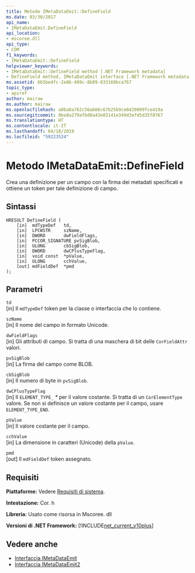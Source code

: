 ```yaml
---
title: Metodo IMetaDataEmit::DefineField
ms.date: 03/30/2017
api_name:
- IMetaDataEmit.DefineField
api_location:
- mscoree.dll
api_type:
- COM
f1_keywords:
- IMetaDataEmit::DefineField
helpviewer_keywords:
- IMetaDataEmit::DefineField method [.NET Framework metadata]
- DefineField method, IMetaDataEmit interface [.NET Framework metadata
ms.assetid: 6b5be4fc-2e86-499c-8b09-833160bca767
topic_type:
- apiref
author: mairaw
ms.author: mairaw
ms.openlocfilehash: a8ba8a762c56a666c67b25b9ce0420099fce419a
ms.sourcegitcommit: 0be8a279af6d8a43e03141e349d3efd5d35f8767
ms.translationtype: HT
ms.contentlocale: it-IT
ms.lasthandoff: 04/18/2019
ms.locfileid: "59223524"
---
```

# <a name="imetadataemitdefinefield-method"></a>Metodo IMetaDataEmit::DefineField
Crea una definizione per un campo con la firma dei metadati specificati e ottiene un token per tale definizione di campo.  
  
## <a name="syntax"></a>Sintassi  
  
```  
HRESULT DefineField (   
    [in]  mdTypeDef   td,   
    [in]  LPCWSTR     szName,   
    [in]  DWORD       dwFieldFlags,   
    [in]  PCCOR_SIGNATURE pvSigBlob,   
    [in]  ULONG       cbSigBlob,   
    [in]  DWORD       dwCPlusTypeFlag,   
    [in]  void const  *pValue,   
    [in]  ULONG       cchValue,   
    [out] mdFieldDef  *pmd   
);  
```  
  
## <a name="parameters"></a>Parametri  
 `td`  
 [in] Il `mdTypeDef` token per la classe o interfaccia che lo contiene.  
  
 `szName`  
 [in] Il nome del campo in formato Unicode.  
  
 `dwFieldFlags`  
 [in] Gli attributi di campo. Si tratta di una maschera di bit delle `CorFieldAttr` valori.  
  
 `pvSigBlob`  
 [in] La firma del campo come BLOB.  
  
 `cbSigBlob`  
 [in] Il numero di byte in `pvSigBlob`.  
  
 `dwCPlusTypeFlag`  
 [in] Il `ELEMENT_TYPE_` *\** per il valore costante. Si tratta di un `CorElementType` valore. Se non si definisce un valore costante per il campo, usare `ELEMENT_TYPE_END`.  
  
 `pValue`  
 [in] Il valore costante per il campo.  
  
 `cchValue`  
 [in] La dimensione in caratteri (Unicode) della `pValue`.  
  
 `pmd`  
 [out] Il `mdFieldDef` token assegnato.  
  
## <a name="requirements"></a>Requisiti  
 **Piattaforme:** Vedere [Requisiti di sistema](../../../../docs/framework/get-started/system-requirements.md).  
  
 **Intestazione:** Cor. h  
  
 **Libreria:** Usato come risorsa in Mscoree. dll  
  
 **Versioni di .NET Framework:** [!INCLUDE[net_current_v10plus](../../../../includes/net-current-v10plus-md.md)]  
  
## <a name="see-also"></a>Vedere anche

- [Interfaccia IMetaDataEmit](../../../../docs/framework/unmanaged-api/metadata/imetadataemit-interface.md)
- [Interfaccia IMetaDataEmit2](../../../../docs/framework/unmanaged-api/metadata/imetadataemit2-interface.md)
